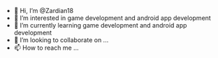 - 👋 Hi, I’m @Zardian18
- 👀 I’m interested in game development and android app development
- 🌱 I’m currently learning  game development and android app development
- 💞️ I’m looking to collaborate on ...
- 📫 How to reach me ...

<!---
Zardian18/Zardian18 is a ✨ special ✨ repository because its `README.md` (this file) appears on your GitHub profile.
You can click the Preview link to take a look at your changes.
--->
